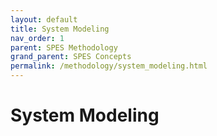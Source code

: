 ```yaml
---
layout: default
title: System Modeling
nav_order: 1
parent: SPES Methodology
grand_parent: SPES Concepts
permalink: /methodology/system_modeling.html
---
```

# System Modeling
